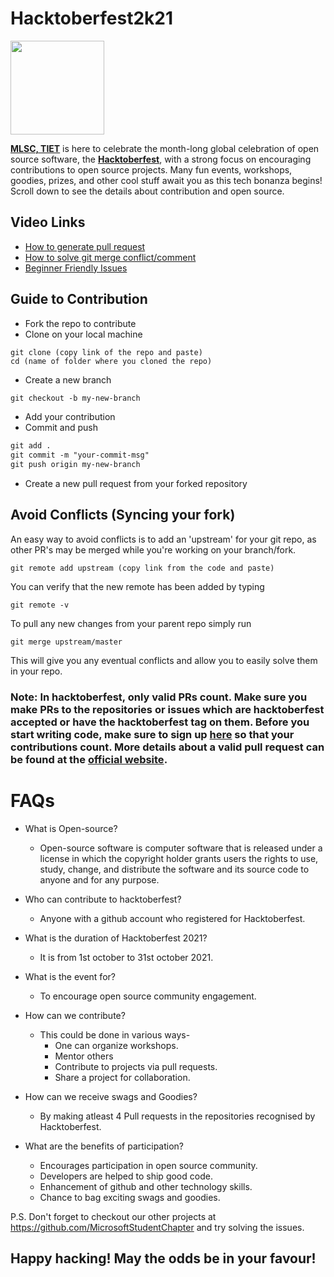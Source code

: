 # Hacktoberfest2k21
<img src="https://hacktoberfest.digitalocean.com/_nuxt/img/logo-hf-icon.6b4a329.svg" width="150" height="150">


**[MLSC, TIET](https://mlsctiet.co.in/)** is here to celebrate the month-long global celebration of open source software, the   **[Hacktoberfest](https://microsoftstudentchapter.github.io/Hacktoberfest2021//)**, with a strong focus on encouraging contributions to open source projects. Many fun events, workshops, goodies, prizes, and other cool stuff await you as this tech bonanza begins!
Scroll down to see the details about contribution and open source. 

 ## Video Links

- [How to generate pull request](https://youtu.be/DIj2q02gvKs)
- [How to solve git merge conflict/comment](https://youtu.be/zOx5PJTY8CI)
- [Beginner Friendly Issues](https://goodfirstissue.dev/)

## Guide to Contribution

- Fork the repo to contribute 
- Clone on your local machine

```terminal
git clone (copy link of the repo and paste)
cd (name of folder where you cloned the repo)
```

- Create a new branch

```markdown
git checkout -b my-new-branch
```
- Add your contribution
- Commit and push

```markdown
git add .
git commit -m "your-commit-msg"
git push origin my-new-branch
```

- Create a new pull request from your forked repository


## Avoid Conflicts (Syncing your fork)

An easy way to avoid conflicts is to add an 'upstream' for your git repo, as other PR's may be merged while you're working on your branch/fork.   

```terminal
git remote add upstream (copy link from the code and paste)
```

You can verify that the new remote has been added by typing
```terminal
git remote -v
```

To pull any new changes from your parent repo simply run
```terminal
git merge upstream/master
```

This will give you any eventual conflicts and allow you to easily solve them in your repo.

### Note: In hacktoberfest, only valid PRs count. Make sure you make PRs to the repositories or issues which are hacktoberfest accepted or have the hacktoberfest tag on them. Before you start writing code, make sure to sign up [here](https://hacktoberfest.digitalocean.com/profile) so that your contributions count. More details about a valid pull request can be found at the [official website](https://hacktoberfest.digitalocean.com/). 

# FAQs
- What is Open-source?
    - Open-source software is computer software that is released under a license in which the copyright holder grants users the rights to use, study, change, and distribute the software and its source code to anyone and for any purpose.

- Who can contribute to hacktoberfest?
    - Anyone with a github account who registered for Hacktoberfest.

- What is the duration of Hacktoberfest 2021?
  - It is from 1st october to 31st october 2021.

- What is the event for?
  - To encourage open source community engagement.

- How can we contribute?
    - This could be done in various ways-
        - One can organize workshops.
        - Mentor others
        - Contribute to projects via pull requests.
        - Share a project for collaboration.


- How can we receive swags and Goodies?
    - By making atleast 4 Pull requests in the repositories recognised by Hacktoberfest.

- What are the benefits of participation?
    - Encourages participation in open source community.
    - Developers are helped to ship good code.
    - Enhancement of github and other technology skills.
    - Chance to bag exciting swags and goodies.

P.S. Don't forget to checkout our other projects at https://github.com/MicrosoftStudentChapter and try solving the issues.
## Happy hacking! May the odds be in your favour!
